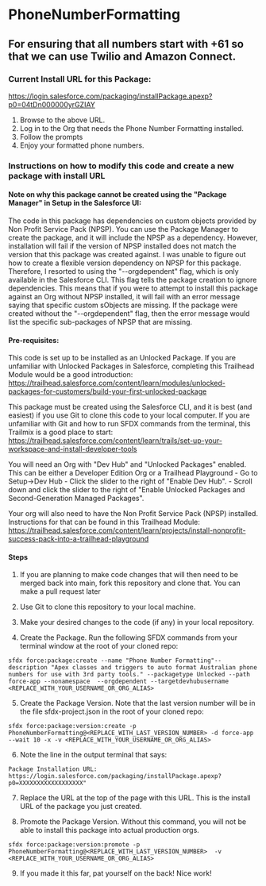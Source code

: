 # PhoneNumberFormatting
## For ensuring that all numbers start with +61 so that we can use Twilio and Amazon Connect. 

### Current Install URL for this Package:
https://login.salesforce.com/packaging/installPackage.apexp?p0=04tDn000000yrGZIAY

1. Browse to the above URL.
2. Log in to the Org that needs the Phone Number Formatting installed.
3. Follow the prompts
4. Enjoy your formatted phone numbers.



### Instructions on how to modify this code and create a new package with install URL

#### Note on why this package cannot be created using the "Package Manager" in Setup in the Salesforce UI:

The code in this package has dependencies on custom objects provided by Non Profit Service Pack (NPSP). You can use the Package Manager to create the package, and it will include the NPSP as a dependency. However, installation will fail if the version of NPSP installed does not match the version that this package was created against. I was unable to figure out how to create a flexible version dependency on NPSP for this package. Therefore, I resorted to using the "--orgdependent" flag, which is only available in the Salesforce CLI. This flag tells the package creation to ignore dependencies. This means that if you were to attempt to install this package against an Org without NPSP installed, it will fail with an error message saying that specific custom sObjects are missing. If the package were created without the "--orgdependent" flag, then the error message would list the specific sub-packages of NPSP that are missing.

#### Pre-requisites:

This code is set up to be installed as an Unlocked Package. If you are unfamiliar with Unlocked Packages in Salesforce, completing this Trailhead Module would be a good introduction: https://trailhead.salesforce.com/content/learn/modules/unlocked-packages-for-customers/build-your-first-unlocked-package

This package must be created using the Salesforce CLI, and it is best (and easiest) if you use Git to clone this code to your local computer.  If you are unfamiliar with Git and how to run SFDX commands from the terminal, this Trailmix is a good place to start: https://trailhead.salesforce.com/content/learn/trails/set-up-your-workspace-and-install-developer-tools

You will need an Org with "Dev Hub" and "Unlocked Packages" enabled. This can be either a Developer Edition Org or a Trailhead Playground
    - Go to Setup->Dev Hub
    - Click the slider to the right of "Enable Dev Hub".
    - Scroll down and click the slider to the right of "Enable Unlocked Packages and Second-Generation Managed Packages".
    
Your org will also need to have the Non Profit Service Pack (NPSP) installed. Instructions for that can be found in this Trailhead Module: https://trailhead.salesforce.com/content/learn/projects/install-nonprofit-success-pack-into-a-trailhead-playground


#### Steps
1. If you are planning to make code changes that will then need to be merged back into main, fork this repository and clone that. You can make a pull request later

2. Use Git to clone this repository to your local machine. 
    
3. Make your desired changes to the code (if any) in your local repository.

4. Create the Package. Run the following SFDX commands from your terminal window at the root of your cloned repo:

```
sfdx force:package:create --name "Phone Number Formatting"--description "Apex classes and triggers to auto format Australian phone numbers for use with 3rd party tools." --packagetype Unlocked --path force-app --nonamespace  --orgdependent --targetdevhubusername <REPLACE_WITH_YOUR_USERNAME_OR_ORG_ALIAS>
```
5. Create the Package Version.  Note that the last version number will be in the file sfdx-project.json in the root of your cloned repo:
```
sfdx force:package:version:create -p PhoneNumberFormatting@<REPLACE_WITH_LAST_VERSION_NUMBER> -d force-app --wait 10 -x -v <REPLACE_WITH_YOUR_USERNAME_OR_ORG_ALIAS>
```
6. Note the line in the output terminal that says:
```
Package Installation URL: https://login.salesforce.com/packaging/installPackage.apexp?p0=XXXXXXXXXXXXXXXXXX"
```
7. Replace the URL at the top of the page with this URL. This is the install URL of the package you just created.

8. Promote the Package Version. Without this command, you will not be able to install this package into actual production orgs.
```
sfdx force:package:version:promote -p PhoneNumberFormatting@<REPLACE_WITH_LAST_VERSION_NUMBER>  -v <REPLACE_WITH_YOUR_USERNAME_OR_ORG_ALIAS>
```
9. If you made it this far, pat yourself on the back! Nice work!